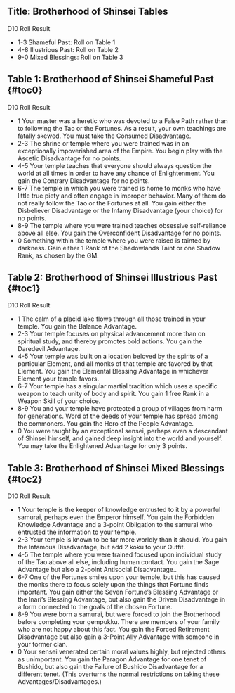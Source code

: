 Title: Brotherhood of Shinsei Tables
---
D10 Roll Result

- 1-3 Shameful Past: Roll on Table 1
- 4-8 Illustrious Past: Roll on Table 2
- 9-0 Mixed Blessings: Roll on Table 3

## <span>Table 1: Brotherhood of Shinsei Shameful Past</span> {#toc0}

D10 Roll Result

- 1 Your master was a heretic who was devoted to a False Path rather than to following the Tao or the Fortunes. As a result, your own teachings are fatally skewed. You must take the Consumed Disadvantage.
- 2-3 The shrine or temple where you were trained was in an exceptionally impoverished area of the Empire. You begin play with the Ascetic Disadvantage for no points.
- 4-5 Your temple teaches that everyone should always question the world at all times in order to have any chance of Enlightenment. You gain the Contrary Disadvantage for no points.
- 6-7 The temple in which you were trained is home to monks who have little true piety and often engage in improper behavior. Many of them do not really follow the Tao or the Fortunes at all. You gain either the Disbeliever Disadvantage or the Infamy Disadvantage (your choice) for no points.
- 8-9 The temple where you were trained teaches obsessive self-reliance above all else. You gain the Overconfident Disadvantage for no points.
- 0 Something within the temple where you were raised is tainted by darkness. Gain either 1 Rank of the Shadowlands Taint or one Shadow Rank, as chosen by the GM.

## <span>Table 2: Brotherhood of Shinsei Illustrious Past</span> {#toc1}

D10 Roll Result

- 1 The calm of a placid lake flows through all those trained in your temple. You gain the Balance Advantage.
- 2-3 Your temple focuses on physical advancement more than on spiritual study, and thereby promotes bold actions. You gain the Daredevil Advantage.
- 4-5 Your temple was built on a location beloved by the spirits of a particular Element, and all monks of that temple are favored by that Element. You gain the Elemental Blessing Advantage in whichever Element your temple favors.
- 6-7 Your temple has a singular martial tradition which uses a specific weapon to teach unity of body and spirit. You gain 1 free Rank in a Weapon Skill of your choice.
- 8-9 You and your temple have protected a group of villages from harm for generations. Word of the deeds of your temple has spread among the commoners. You gain the Hero of the People Advantage.
- 0 You were taught by an exceptional sensei, perhaps even a descendant of Shinsei himself, and gained deep insight into the world and yourself. You may take the Enlightened Advantage for only 3 points.

## <span>Table 3: Brotherhood of Shinsei Mixed Blessings</span> {#toc2}

D10 Roll Result

- 1 Your temple is the keeper of knowledge entrusted to it by a powerful samurai, perhaps even the Emperor himself. You gain the Forbidden Knowledge Advantage and a 3-point Obligation to the samurai who entrusted the information to your temple.
- 2-3 Your temple is known to be far more worldly than it should. You gain the Infamous Disadvantage, but add 2 koku to your Outfit.
- 4-5 The temple where you were trained focused upon individual study of the Tao above all else, including human contact. You gain the Sage Advantage but also a 2-point Antisocial Disadvantage..
- 6-7 One of the Fortunes smiles upon your temple, but this has caused the monks there to focus solely upon the things that Fortune finds important. You gain either the Seven Fortune’s Blessing Advantage or the Inari’s Blessing Advantage, but also gain the Driven Disadvantage in a form connected to the goals of the chosen Fortune.
- 8-9 You were born a samurai, but were forced to join the Brotherhood before completing your gempukku. There are members of your family who are not happy about this fact. You gain the Forced Retirement Disadvantage but also gain a 3-Point Ally Advantage with someone in your former clan.
- 0 Your sensei venerated certain moral values highly, but rejected others as unimportant. You gain the Paragon Advantage for one tenet of Bushido, but also gain the Failure of Bushido Disadvantage for a different tenet. (This overturns the normal restrictions on taking these Advantages/Disadvantages.)

